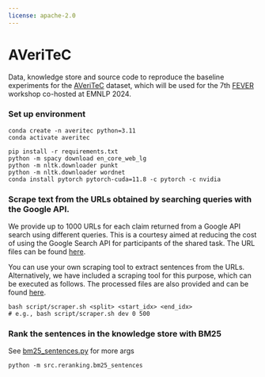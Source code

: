 ```yaml
---
license: apache-2.0
---
```


# AVeriTeC


Data, knowledge store and source code to reproduce the baseline experiments for the [AVeriTeC](https://arxiv.org/abs/2305.13117) dataset, which will be used for the 7th [FEVER](https://fever.ai/) workshop co-hosted at EMNLP 2024.


### Set up environment

```
conda create -n averitec python=3.11
conda activate averitec

pip install -r requirements.txt
python -m spacy download en_core_web_lg
python -m nltk.downloader punkt
python -m nltk.downloader wordnet
conda install pytorch pytorch-cuda=11.8 -c pytorch -c nvidia
```

### Scrape text from the URLs obtained by searching queries with the Google API.

We provide up to 1000 URLs for each claim returned from a Google API search using different queries. This is a courtesy aimed at reducing the cost of using the Google Search API for participants of the shared task. The URL files can be found [here](https://huggingface.co/chenxwh/AVeriTeC/tree/main/data_store/urls).

You can use your own scraping tool to extract sentences from the URLs. Alternatively, we have included a scraping tool for this purpose, which can be executed as follows. The processed files are also provided and can be found [here](https://huggingface.co/chenxwh/AVeriTeC/tree/main/data_store/knowledge_store).

```
bash script/scraper.sh <split> <start_idx> <end_idx> 
# e.g., bash script/scraper.sh dev 0 500
```

### Rank the sentences in the knowledge store with BM25
See [bm25_sentences.py](https://huggingface.co/chenxwh/AVeriTeC/blob/main/src/reranking/bm25_sentences.py) for more args
```
python -m src.reranking.bm25_sentences
```